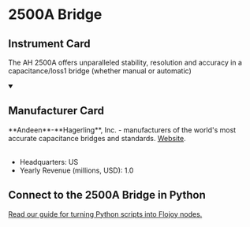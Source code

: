 
# 2500A Bridge

## Instrument Card

The AH 2500A offers unparalleled stability, resolution and accuracy in a capacitance/loss1 bridge (whether manual or automatic)

<details open>
<summary><h2>Manufacturer Card</h2></summary>
**Andeen**-**Hagerling**, Inc. - manufacturers of the world's most accurate capacitance bridges and standards. <a href="http://www.andeen-hagerling.com/">Website</a>.
<br></br>
<ul>
  <li>Headquarters: US</li>
  <li>Yearly Revenue (millions, USD): 1.0</li>
</ul>
</details>

## Connect to the 2500A Bridge in Python

[Read our guide for turning Python scripts into Flojoy nodes.](https://docs.flojoy.ai/custom-nodes/creating-custom-node/)


